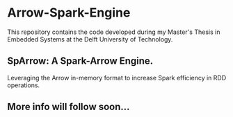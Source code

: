 # Arrow-Spark-Engine

This repository contains the code developed during my Master's Thesis in Embedded Systems at the Delft University of Technology. 

## SpArrow: A Spark-Arrow Engine. 
Leveraging the Arrow in-memory format to increase Spark efficiency in RDD operations. 

## More info will follow soon...
